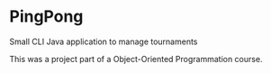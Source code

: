 # PingPong

Small CLI Java application to manage tournaments

This was a project part of a Object-Oriented Programmation course.
